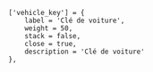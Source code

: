 	['vehicle_key'] = {
		label = 'Clé de voiture',
		weight = 50,
		stack = false,
		close = true,
		description = 'Clé de voiture'
	},